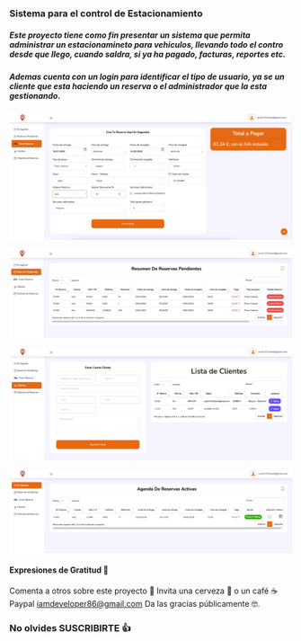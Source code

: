 ### Sistema para el control de Estacionamiento

##### Este proyecto tiene como fin presentar un sistema que permita administrar un estacionamineto para vehiculos, llevando todo el contro desde que llego, cuando saldra, si ya ha pagado, facturas, reportes etc.

##### Ademas cuenta con un login para identificar el tipo de usuario, ya se un cliente que esta haciendo un reserva o el administrador que la esta gestionando.

![](https://raw.githubusercontent.com/urian121/imagenes-proyectos-github/master/sistema-parking-estacionamiento-urian-viera.png)

![](https://raw.githubusercontent.com/urian121/imagenes-proyectos-github/master/sistema-parking-estacionamiento-urian.png)

![](https://raw.githubusercontent.com/urian121/imagenes-proyectos-github/master/sistema-estacionamiento-urian.png)

![](https://raw.githubusercontent.com/urian121/imagenes-proyectos-github/master/sistema-estacionamiento-urian-viera.png)

#### Expresiones de Gratitud 🎁

Comenta a otros sobre este proyecto 📢
Invita una cerveza 🍺 o un café ☕
Paypal iamdeveloper86@gmail.com
Da las gracias públicamente 🤓.

### No olvides SUSCRIBIRTE 👍
